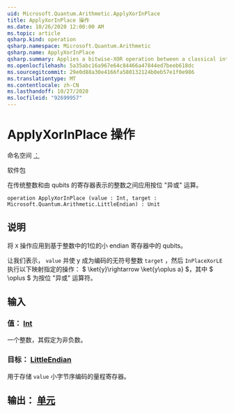 ```yaml
---
uid: Microsoft.Quantum.Arithmetic.ApplyXorInPlace
title: ApplyXorInPlace 操作
ms.date: 10/26/2020 12:00:00 AM
ms.topic: article
qsharp.kind: operation
qsharp.namespace: Microsoft.Quantum.Arithmetic
qsharp.name: ApplyXorInPlace
qsharp.summary: Applies a bitwise-XOR operation between a classical integer and an integer represented by a register of qubits.
ms.openlocfilehash: 5a35abc16a967e64c84466a47844ed7beeb618dc
ms.sourcegitcommit: 29e0d88a30e4166fa580132124b0eb57e1f0e986
ms.translationtype: MT
ms.contentlocale: zh-CN
ms.lasthandoff: 10/27/2020
ms.locfileid: "92699957"
---
```

# <a name="applyxorinplace-operation"></a>ApplyXorInPlace 操作

命名空间 [：](xref:Microsoft.Quantum.Arithmetic)

软件包 [](https://nuget.org/packages/)


在传统整数和由 qubits 的寄存器表示的整数之间应用按位 "异或" 运算。

```qsharp
operation ApplyXorInPlace (value : Int, target : Microsoft.Quantum.Arithmetic.LittleEndian) : Unit
```


## <a name="description"></a>说明

将 `X` 操作应用到基于整数中的1位的小 endian 寄存器中的 qubits。

让我们表示， `value` 并使 y 成为编码的无符号整数 `target` ，然后 `InPlaceXorLE` 执行以下映射指定的操作： $ \ket{y}\rightarrow \ket{y\oplus a} $，其中 $ \oplus $ 为按位 "异或" 运算符。

## <a name="input"></a>输入

### <a name="value--int"></a>值： [Int](xref:microsoft.quantum.lang-ref.int)

一个整数，其假定为非负数。


### <a name="target--littleendian"></a>目标： [LittleEndian](xref:Microsoft.Quantum.Arithmetic.LittleEndian)

用于存储 `value` 小字节序编码的量程寄存器。



## <a name="output--unit"></a>输出： [单元](xref:microsoft.quantum.lang-ref.unit)

